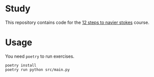# Study
This repository contains code for the [12 steps to navier stokes](https://lorenabarba.com/blog/cfd-python-12-steps-to-navier-stokes/) course.

# Usage
You need `poetry` to run exercises.

```
poetry install
poetry run python src/main.py
```
